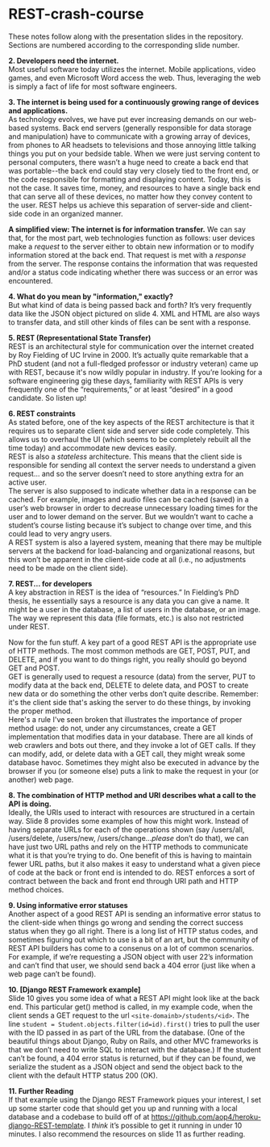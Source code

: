 # REST-crash-course

These notes follow along with the presentation slides in the repository. Sections are numbered according to the corresponding slide number.  

**2. Developers need the internet.**  
Most useful software today utilizes the internet. Mobile applications, video games, and even Microsoft Word access the web. Thus, leveraging the web is simply a fact of life for most software engineers.  

**3. The internet is being used for a continuously growing range of devices and applications.**  
As technology evolves, we have put ever increasing demands on our web-based systems. Back end servers (generally responsible for data storage and manipulation) have to communicate with a growing array of devices, from phones to AR headsets to televisions and those annoying little talking things you put on your bedside table. When we were just serving content to personal computers, there wasn’t a huge need to create a back end that was portable--the back end could stay very closely tied to the front end, or the code responsible for formatting and displaying content. Today, this is not the case. It saves time, money, and resources to have a single back end that can serve all of these devices, no matter how they convey content to the user. REST helps us achieve this separation of server-side and client-side code in an organized manner.  

**A simplified view: The internet is for information transfer.** We can say that, for the most part, web technologies function as follows: user devices make a *request* to the server either to obtain new information or to modify information stored at the back end. That request is met with a *response* from the server. The response contains the information that was requested and/or a status code indicating whether there was success or an error was encountered.

**4. What do you mean by "information," exactly?**  
But what kind of data is being passed back and forth? It’s very frequently data like the JSON object pictured on slide 4. XML and HTML are also ways to transfer data, and still other kinds of files can be sent with a response.  

**5. REST (Representational State Transfer)**  
REST is an architectural style for communication over the internet created by Roy Fielding of UC Irvine in 2000. It’s actually quite remarkable that a PhD student (and not a full-fledged professor or industry veteran) came up with REST, because it's now wildly popular in industry. If you’re looking for a software engineering gig these days, familiarity with REST APIs is very frequently one of the “requirements,” or at least “desired” in a good candidate. So listen up!  

**6. REST constraints**  
As stated before, one of the key aspects of the REST architecture is that it requires us to separate client side and server side code completely. This allows us to overhaul the UI (which seems to be completely rebuilt all the time today) and accommodate new devices easily.  
REST is also a *stateless* architecture. This means that the client side is responsible for sending all context the server needs to understand a given request… and so the server doesn’t need to store anything extra for an active user.  
The server is also supposed to indicate whether data in a response can be cached. For example, images and audio files can be cached (saved) in a user’s web browser in order to decrease unnecessary loading times for the user and to lower demand on the server. But we wouldn’t want to cache a student’s course listing because it’s subject to change over time, and this could lead to very angry users.  
A REST system is also a layered system, meaning that there may be multiple servers at the backend for load-balancing and organizational reasons, but this won’t be apparent in the client-side code at all (i.e., no adjustments need to be made on the client side).  

**7. REST... for developers**  
A key abstraction in REST is the idea of “resources.” In Fielding’s PhD thesis, he essentially says a resource is any data you can give a name. It might be a user in the database, a list of users in the database, or an image. The way we represent this data (file formats, etc.) is also not restricted under REST.  

Now for the fun stuff. A key part of a good REST API is the appropriate use of HTTP methods. The most common methods are GET, POST, PUT, and DELETE, and if you want to do things right, you really should go beyond GET and POST.  
GET is generally used to request a resource (data) from the server, PUT to modify data at the back end, DELETE to delete data, and POST to create new data or do something the other verbs don’t quite describe. Remember: it's the client side that's asking the server to do these things, by invoking the proper method.  
Here's a rule I've seen broken that illustrates the importance of proper method usage: do not, under any circumstances, create a GET implementation that modifies data in your database. There are all kinds of web crawlers and bots out there, and they invoke a lot of GET calls. If they can modify, add, or delete data with a GET call, they might wreak some database havoc. Sometimes they might also be executed in advance by the browser if you (or someone else) puts a link to make the request in your (or another) web page.

**8. The combination of HTTP method and URI describes what a call to the API is doing.**  
Ideally, the URIs used to interact with resources are structured in a certain way. Slide 8 provides some examples of how this might work. Instead of having separate URLs for each of the operations shown (say /users/all, /users/delete, /users/new, /users/change...*please* don’t do that), we can have just two URL paths and rely on the HTTP methods to communicate what it is that you’re trying to do. One benefit of this is having to maintain fewer URL paths, but it also makes it easy to understand what a given piece of code at the back or front end is intended to do. REST enforces a sort of contract between the back and front end through URI path and HTTP method choices.  

**9. Using informative error statuses**  
Another aspect of a good REST API is sending an informative error status to the client-side when things go wrong and sending the correct success status when they go all right. There is a long list of HTTP status codes, and sometimes figuring out which to use is a bit of an art, but the community of REST API builders has come to a consenus on a lot of common scenarios. For example, if we’re requesting a JSON object with user 22’s information and can’t find that user, we should send back a 404 error (just like when a web page can’t be found).  

**10. [Django REST Framework example]**  
Slide 10 gives you some idea of what a REST API might look like at the back end. This particular get() method is called, in my example code, when the client sends a GET request to the url `<site-domainb>/students/<id>`. The line `student = Student.objects.filter(id=id).first()` tries to pull the user with the ID passed in as part of the URL from the database. (One of the beautiful things about Django, Ruby on Rails, and other MVC frameworks is that we don’t need to write SQL to interact with the database.) If the student can’t be found, a 404 error status is returned, but if they can be found, we serialize the student as a JSON object and send the object back to the client with the default HTTP status 200 (OK).  

**11. Further Reading**  
If that example using the Django REST Framework piques your interest, I set up some starter code that should get you up and running with a local database and a codebase to build off of at <https://github.com/aop4/heroku-django-REST-template>. I *think* it’s possible to get it running in under 10 minutes. I also recommend the resources on slide 11 as further reading.  
